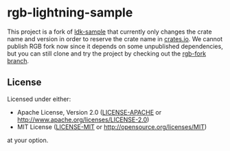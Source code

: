 # rgb-lightning-sample

This project is a fork of [ldk-sample] that currently only changes the crate
name and version in order to reserve the crate name in [crates.io].
We cannot publish RGB fork now since it depends on some unpublished
dependencies, but you can still clone and try the project by checking out the
[rgb-fork branch].

## License

Licensed under either:

 * Apache License, Version 2.0 ([LICENSE-APACHE](LICENSE-APACHE) or http://www.apache.org/licenses/LICENSE-2.0)
 * MIT License ([LICENSE-MIT](LICENSE-MIT) or http://opensource.org/licenses/MIT)

at your option.

[crates.io]: https://crates.io
[ldk-sample]: https://github.com/lightningdevkit/ldk-sample
[rgb-fork branch]: https://github.com/RGB-Tools/rgb-lightning-sample/tree/rgb-fork
